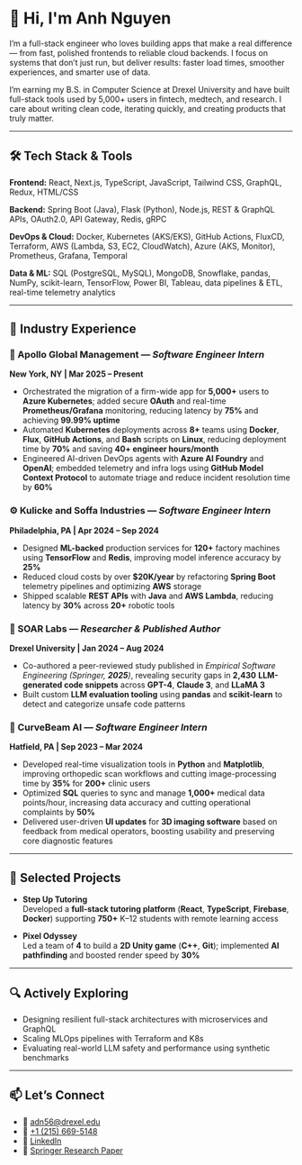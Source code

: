 # 👋 Hi, I'm Anh Nguyen

I’m a full-stack engineer who loves building apps that make a real difference — from fast, polished frontends to reliable cloud backends. I focus on systems that don’t just run, but deliver results: faster load times, smoother experiences, and smarter use of data.

I’m earning my B.S. in Computer Science at Drexel University and have built full-stack tools used by 5,000+ users in fintech, medtech, and research. I care about writing clean code, iterating quickly, and creating products that truly matter.

---

## 🛠️ Tech Stack & Tools

**Frontend:** React, Next.js, TypeScript, JavaScript, Tailwind CSS, GraphQL, Redux, HTML/CSS  

**Backend:** Spring Boot (Java), Flask (Python), Node.js, REST & GraphQL APIs, OAuth2.0, API Gateway, Redis, gRPC  

**DevOps & Cloud:** Docker, Kubernetes (AKS/EKS), GitHub Actions, FluxCD, Terraform, AWS (Lambda, S3, EC2, CloudWatch), Azure (AKS, Monitor), Prometheus, Grafana, Temporal  

**Data & ML:** SQL (PostgreSQL, MySQL), MongoDB, Snowflake, pandas, NumPy, scikit-learn, TensorFlow, Power BI, Tableau, data pipelines & ETL, real-time telemetry analytics

---

## 💼 Industry Experience

### 🚀 Apollo Global Management — *Software Engineer Intern*  
**New York, NY | Mar **2025** – Present**  
- Orchestrated the migration of a firm-wide app for **5,000+** users to **Azure Kubernetes**; added secure **OAuth** and real-time **Prometheus/Grafana** monitoring, reducing latency by **75%** and achieving **99.99% uptime**  
- Automated **Kubernetes** deployments across **8+** teams using **Docker**, **Flux**, **GitHub Actions**, and **Bash** scripts on **Linux**, reducing deployment time by **70%** and saving **40+ engineer hours/month**  
- Engineered AI-driven DevOps agents with **Azure AI Foundry** and **OpenAI**; embedded telemetry and infra logs using **GitHub Model Context Protocol** to automate triage and reduce incident resolution time by **60%**

### ⚙️ Kulicke and Soffa Industries — *Software Engineer Intern*  
**Philadelphia, PA | Apr **2024** – Sep **2024****  
- Designed **ML-backed** production services for **120+** factory machines using **TensorFlow** and **Redis**, improving model inference accuracy by **25%**  
- Reduced cloud costs by over **$20K/year** by refactoring **Spring Boot** telemetry pipelines and optimizing **AWS** storage  
- Shipped scalable **REST APIs** with **Java** and **AWS Lambda**, reducing latency by **30%** across **20+** robotic tools

### 🔬 SOAR Labs — *Researcher & Published Author*  
**Drexel University | Jan **2024** – Aug **2024****  
- Co-authored a peer-reviewed study published in *Empirical Software Engineering (Springer, **2025**)*, revealing security gaps in **2,430** **LLM-generated code snippets** across **GPT-4**, **Claude 3**, and **LLaMA 3**  
- Built custom **LLM evaluation tooling** using **pandas** and **scikit-learn** to detect and categorize unsafe code patterns

### 🩻 CurveBeam AI — *Software Engineer Intern*  
**Hatfield, PA | Sep **2023** – Mar **2024****  
- Developed real-time visualization tools in **Python** and **Matplotlib**, improving orthopedic scan workflows and cutting image-processing time by **35%** for **200+** clinic users  
- Optimized **SQL** queries to sync and manage **1,000+** medical data points/hour, increasing data accuracy and cutting operational complaints by **50%**  
- Delivered user-driven **UI updates** for **3D imaging software** based on feedback from medical operators, boosting usability and preserving core diagnostic features

---

## 🧩 Selected Projects

- **Step Up Tutoring**  
  Developed a **full-stack tutoring platform** (**React**, **TypeScript**, **Firebase**, **Docker**) supporting **750+** K–12 students with remote learning access  

- **Pixel Odyssey**  
  Led a team of **4** to build a **2D Unity game** (**C++**, **Git**); implemented **AI pathfinding** and boosted render speed by **30%**


---

## 🔍 Actively Exploring

- Designing resilient full-stack architectures with microservices and GraphQL  
- Scaling MLOps pipelines with Terraform and K8s  
- Evaluating real-world LLM safety and performance using synthetic benchmarks  

---

## 📫 Let’s Connect

- 📧 [adn56@drexel.edu](mailto:adn56@drexel.edu)  
- 📱 [+1 (215) 669-5148](tel:+12156695148)  
- 💼 [LinkedIn](https://linkedin.com/in/anh-nguyen-drexel)  
- 🧪 [Springer Research Paper](https://link.springer.com/article/10.1007/s10664-025-10658-6)  
